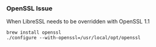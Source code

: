 ### OpenSSL Issue

When LibreSSL needs to be overridden with OpenSSL 1.1

```
brew install openssl
./configure --with-openssl=/usr/local/opt/openssl
```
